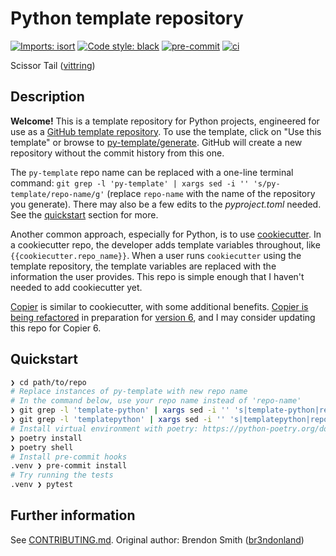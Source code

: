 # Python template repository

[![Imports: isort](https://img.shields.io/badge/%20imports-isort-%231674b1?style=flat&labelColor=ef8336)](https://pycqa.github.io/isort/)
[![Code style: black](https://img.shields.io/badge/code%20style-black-000000.svg)](https://black.readthedocs.io/en/stable/)
[![pre-commit](https://img.shields.io/badge/pre--commit-enabled-brightgreen?logo=pre-commit&logoColor=white)](https://github.com/pre-commit/pre-commit)
[![ci](https://github.com/vittring/py-template/workflows/ci/badge.svg)](https://github.com/vittring/py-template/actions/workflows/ci.yml)

Scissor Tail ([vittring](https://github.com/vittring))

## Description

**Welcome!** This is a template repository for Python projects, engineered for use as a [GitHub template repository](https://help.github.com/en/github/creating-cloning-and-archiving-repositories/creating-a-repository-from-a-template). To use the template, click on "Use this template" or browse to [py-template/generate](https://github.com/vittring/py-template/generate). GitHub will create a new repository without the commit history from this one.

The `py-template` repo name can be replaced with a one-line terminal command: `git grep -l 'py-template' | xargs sed -i '' 's/py-template/repo-name/g'` (replace `repo-name` with the name of the repository you generate). There may also be a few edits to the _pyproject.toml_ needed. See the [quickstart](#quickstart) section for more.

Another common approach, especially for Python, is to use [cookiecutter](https://github.com/cookiecutter/cookiecutter). In a cookiecutter repo, the developer adds template variables throughout, like `{{cookiecutter.repo_name}}`. When a user runs `cookiecutter` using the template repository, the template variables are replaced with the information the user provides. This repo is simple enough that I haven't needed to add cookiecutter yet.

[Copier](https://copier.readthedocs.io/en/stable/) is similar to cookiecutter, with some additional benefits. [Copier is being refactored](https://www.pythonpodcast.com/copier-project-scaffolding-episode-297/) in preparation for [version 6](https://github.com/copier-org/copier/projects/1), and I may consider updating this repo for Copier 6.

## Quickstart

```sh
❯ cd path/to/repo
# Replace instances of py-template with new repo name
# In the command below, use your repo name instead of 'repo-name'
❯ git grep -l 'template-python' | xargs sed -i '' 's|template-python|repo-name|g'
❯ git grep -l 'templatepython' | xargs sed -i '' 's|templatepython|repo-name|g'
# Install virtual environment with poetry: https://python-poetry.org/docs/
❯ poetry install
❯ poetry shell
# Install pre-commit hooks
.venv ❯ pre-commit install
# Try running the tests
.venv ❯ pytest
```

## Further information

See [CONTRIBUTING.md](.github/CONTRIBUTING.md).
Original author: Brendon Smith ([br3ndonland](https://github.com/br3ndonland))
